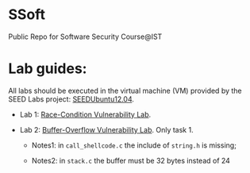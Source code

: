 # SSoft
Public Repo for Software Security Course@IST

# Lab guides:

All labs should be executed in the virtual machine (VM) provided by the SEED Labs project: [SEEDUbuntu12.04](http://www.cis.syr.edu/~wedu/seed/lab_env.html).

* Lab 1: [Race-Condition Vulnerability Lab](race_conditions_lab/). 

* Lab 2: [Buffer-Overflow Vulnerability Lab](http://www.cis.syr.edu/~wedu/seed/Labs_12.04/Software/Buffer_Overflow/).
Only task 1.

	- Notes1: in `call_shellcode.c` the include of `string.h` is missing; 

	- Notes2: in `stack.c` the buffer must be 32 bytes instead of 24
